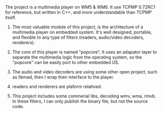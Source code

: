 The project is a multimedia player on WM5 & WM6. It use TCPMP 0.72RC1 for reference, but written in C++, and more understandable than TCPMP itself.

1. The most valuable module of this project, is the architecture of a multimedia player on embedded system. It's well designed, portable, and flexible to any type of filters (readers, audio/video decoders, renderers).

2. The core of this player is named "popcore", It uses an adapator layer to separate the multimedia logic from the operating system, so the "popcore" can be easily port to other embedded OS.

3. The audio and video decoders are using some other open project, such as libmad, then I wrap their interface to the player.

4. readers and renderers are plaform relatived.

5. This project includes some commerial libs, decoding wmv, wma, rmvb. In these filters, I can only publish the binary file, but not the source code.
